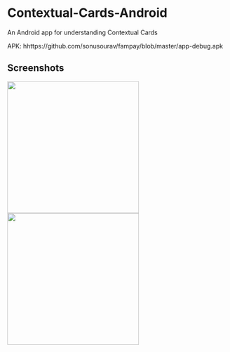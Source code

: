 # Contextual-Cards-Android
An Android app for understanding Contextual Cards

APK: hhttps://github.com/sonusourav/fampay/blob/master/app-debug.apk

## Screenshots

<img src="https://i.ibb.co/3TKhBW2/pic-1.jpg" width=300 /> <img src="https://i.ibb.co/2nygXKz/pic-2.jpg" width=300 /> 
